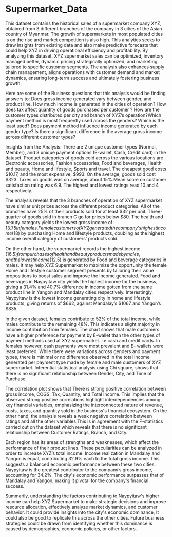 # Supermarket_Data
This dataset contains the historical sales of a supermarket company XYZ, obtained from 3 different branches of the company in 3 cities of the Asian country of Myanmar. The growth of supermarkets in most populated cities is on the rise and market competition is also high. This analytics seeks to draw insights from existing data and also make predictive forecasts that could help XYZ in driving operational efficiency and profitability. By analyzing this dataset, XYZ supermarket sales can be optimized, inventory managed better, dynamic pricing strategically optimized, and marketing tailored to specific customer segments. The analysis also enhances supply chain management, aligns operations with customer demand and market dynamics, ensuring long-term success and ultimately fostering business growth.

Here are some of the Business questions that this analysis would be finding answers to:​
Does gross income generated vary between gender, and product line.​
How much income is generated in the cities of operation? ​
How does tax affect quantity of goods purchased per customer ?​
How are the customer types distributed per city and branch of XYZ’s operation?​
Which payment method is most frequently used across the genders? Which is the least used?​
Does payment method influence income generated by each gender type?​
Is there a significant difference in the average gross income across different customer types?​

Insights from the Analysis:
There are 2 unique customer types (Normal, Member), and 3 unique payment options (E-wallet, Cash, Credit card) in the dataset.​
Product categories of goods cold across the various locations are Electronic accessories, ​Fashion accessories, ​Food and beverages, ​Health and beauty, ​Home and lifestyle, ​Sports and travel​.
The cheapest good costs $10.17, and the most expensive, $993. On the average, goods sold cost $323.​ Taxes on goods was on average, about 15%. ​Mean score on customer satisfaction rating was 6.9. The highest and lowest ratings read 10 and 4 respectively.​​

The analysis reveals that the 3 branches of operation of XYZ supermarket have similar unit prices across the different product categories. All of the branches have 25% of their products sold for at least $32 per unit. Three-quarter of goods sold in branch C go for prices below $80. The health and beauty category yields the lowest gross income of $13.75 in females. Female customers of XYZ generated the company’s highest income ($18) by purchasing Home and lifestyle products, doubling as the highest income overall category of customers’ products sold.​

On the other hand, the supermarket records the highest income ($16.5) from purchases of health and beauty products made by males, and the lowest income ($12.5) is generated by Food and beverage categories in males.​ It may help XYZ Supermarket to maximize the opportunity the female Home and lifestyle customer segment presents by tailoring their value propositions to boost sales and improve the income generated.​
Food and beverages in Naypyitaw city yields the highest income for the business, giving a 31.4% and 40.7% difference in income gotten from the same product line in Yangon and Mandalay cities respectively. Interestingly, Naypyitaw is the lowest income generating city in home and lifestyle products, giving returns of $662, against Mandalay’s $1067 and Yangon’s $835.​

In the given dataset, females contribute to 52% of the total income, while males contribute to the remaining 48%.​ This indicates a slight majority in income contribution from females.​ The chart shows that male customers have a higher preference for payment by E-wallet than the other types of payment methods used at XYZ supermarket. i.e cash and credit cards. In females however, cash payments were most prevalent and E- wallets were least preferred. While there were variations across genders and payment types, there is minimal or no difference observed in the total income generated per payment type made by female and male customers of XYZ supermarket. ​​Inferential statistical analysis using Chi square, shows that there is no significant relationship between Gender, City, and Time of Purchase.

The correlation plot shows that There is strong positive correlation between gross income, COGS, Tax, Quantity, and Total Income. ​This implies that the observed strong positive correlations highlight interdependencies among key financial variables, emphasizing the interconnected nature of revenue, costs, taxes, and quantity sold in the business's financial ecosystem. On the other hand, the analysis reveals a weak negative correlation between ratings and all the other variables. ​This is in agreement with the F-statistics carried out on the dataset which reveals that there is no significant relationship between Customer Ratings, Branch, and City.
   
Each region has its areas of strengths and weaknesses, which affect the performance of their product lines. These peculiarities can be analyzed in order to increase XYZ’s total income.​ Income realization in Mandalay and Yangon is equal, contributing 32.9% each to the total gross income. This suggests a balanced economic performance between these two cities.​ Naypyitaw is the greatest contributor to the company’s gross income, accounting for 34.2%. The city's economic performance surpasses that of Mandalay and Yangon, making it pivotal for the company's financial success.​

Summarily, understanding the factors contributing to Naypyitaw's higher income can help XYZ Supermarket to make strategic decisions and improve resource allocation, effectively analyze market dynamics, and customer behavior. It could provide insights into the city's economic dominance, It could also be good to replicate this across the other cities. ​Future business strategies could be drawn from identifying whether this dominance is caused by demographics, economic policies, or other factors. 

​
